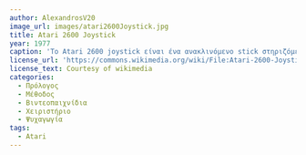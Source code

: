 ```yaml
---
author: AlexandrosV20
image_url: images/atari2600Joystick.jpg
title: Atari 2600 Joystick
year: 1977
caption: 'Το Atari 2600 joystick είναι ένα ανακλινόμενο stick στηριζόμενο σε μια γερή βάση η οποία περιείχε και ένα κουμπί δράσης. Έχει την δυνατότητα την μετακίνηση του παίκτη εκτος απο τις 4 κατευθύνσεις αλλά και προς 2 κατευθύνσεις ταυτόχρονα εάν αυτό υποστηρίζεται. Το Atari 2600 joystick, όπως όλα τα πρώιμα joysticks, ήταν ψηφιακό και όχι αναλογικό όπως τα σύγχρονα joysticks.'
license_url: 'https://commons.wikimedia.org/wiki/File:Atari-2600-Joystick.jpg'
license_text: Courtesy of wikimedia
categories:
  - Πρόλογος
  - Μέθοδος
  - Βιντεοπαιχνίδια
  - Χειριστήριο
  - Ψυχαγωγία
tags:
  - Atari
---
```


